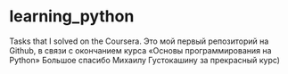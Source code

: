 # learning_python
Tasks that I solved on the Coursera. 
Это мой первый репозиторий на Github, в связи с окончанием курса «Основы программирования на Python»
Большое спасибо Михаилу Густокашину за прекрасный курс)
